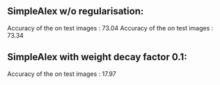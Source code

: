 ## SimpleAlex w/o regularisation: 
  Accuracy of the on test images :  73.04
  Accuracy of the on test images :  73.34

## SimpleAlex with weight decay factor 0.1: 
  Accuracy of the on test images :  17.97

